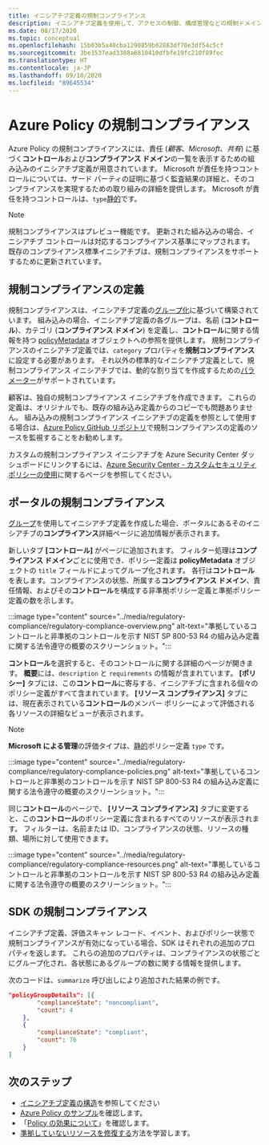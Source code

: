 ```yaml
---
title: イニシアチブ定義の規制コンプライアンス
description: イニシアチブ定義を使用して、アクセスの制御、構成管理などの規制ドメイン別にポリシーをグループ化する方法について説明します。
ms.date: 08/17/2020
ms.topic: conceptual
ms.openlocfilehash: 15b03b5a40cba1290859b02883df70e3df54c5cf
ms.sourcegitcommit: 3be3537ead3388a6810410dfbfe19fc210f89fec
ms.translationtype: HT
ms.contentlocale: ja-JP
ms.lasthandoff: 09/10/2020
ms.locfileid: "89645534"
---
```

# <a name="regulatory-compliance-in-azure-policy"></a>Azure Policy の規制コンプライアンス

Azure Policy の規制コンプライアンスには、責任 (_顧客_、_Microsoft_、_共有_) に基づく**コントロール**および**コンプライアンス ドメイン**の一覧を表示するための組み込みのイニシアチブ定義が用意されています。
Microsoft が責任を持つコントロールについては、サード パーティの証明に基づく監査結果の詳細と、そのコンプライアンスを実現するための取り組みの詳細を提供します。
Microsoft が責任を持つコントロールは、`type`[静的](./definition-structure.md#type)です。

> [!NOTE]
> 規制コンプライアンスはプレビュー機能です。 更新された組み込みの場合、イニシアチブ コントロールは対応するコンプライアンス基準にマップされます。 既存のコンプライアンス標準イニシアチブは、規制コンプライアンスをサポートするために更新されています。

## <a name="regulatory-compliance-defined"></a>規制コンプライアンスの定義

規制コンプライアンスは、イニシアチブ定義の[グループ化](./initiative-definition-structure.md#policy-definition-groups)に基づいて構築されています。 組み込みの場合、イニシアチブ定義の各グループは、名前 (**コントロール**)、カテゴリ (**コンプライアンス ドメイン**) を定義し、**コントロール**に関する情報を持つ [policyMetadata](./initiative-definition-structure.md#metadata-objects) オブジェクトへの参照を提供します。 規制コンプライアンスのイニシアチブ定義では、`category` プロパティを**規制コンプライアンス**に設定する必要があります。 それ以外の標準的なイニシアチブ定義として、規制コンプライアンス イニシアチブでは、動的な割り当てを作成するための[パラメーター](./initiative-definition-structure.md#parameters)がサポートされています。

顧客は、独自の規制コンプライアンス イニシアチブを作成できます。 これらの定義は、オリジナルでも、既存の組み込み定義からのコピーでも問題ありません。 組み込みの規制コンプライアンス イニシアチブの定義を参照として使用する場合は、[Azure Policy GitHub リポジトリ](https://github.com/Azure/azure-policy/tree/master/built-in-policies/policySetDefinitions/Regulatory%20Compliance)で規制コンプライアンスの定義のソースを監視することをお勧めします。

カスタムの規制コンプライアンス イニシアチブを Azure Security Center ダッシュボードにリンクするには、[Azure Security Center - カスタムセキュリティポリシーの使用](../../../security-center/custom-security-policies.md)に関するページを参照してください。

## <a name="regulatory-compliance-in-portal"></a>ポータルの規制コンプライアンス

[グループ](./initiative-definition-structure.md#policy-definition-groups)を使用してイニシアチブ定義を作成した場合、ポータルにあるそのイニシアチブの**コンプライアンス**詳細ページに追加情報が表示されます。 

新しいタブ **[コントロール]** がページに追加されます。 フィルター処理は**コンプライアンス ドメイン**ごとに使用でき、ポリシー定義は **policyMetadata** オブジェクトの `title` フィールドによってグループ化されます。 各行は**コントロール**を表します。コンプライアンスの状態、所属する**コンプライアンス ドメイン**、責任情報、およびその**コントロール**を構成する非準拠ポリシー定義と準拠ポリシー定義の数を示します。

:::image type="content" source="../media/regulatory-compliance/regulatory-compliance-overview.png" alt-text="準拠しているコントロールと非準拠のコントロールを示す NIST SP 800-53 R4 の組み込み定義に関する法令遵守の概要のスクリーンショット。":::

**コントロール**を選択すると、そのコントロールに関する詳細のページが開きます。 **概要**には、`description` と `requirements` の情報が含まれています。 **[ポリシー]** タブには、この**コントロール**に寄与する、イニシアチブに含まれる個々のポリシー定義がすべて含まれています。 **[リソース コンプライアンス]** タブには、現在表示されている**コントロール**のメンバー ポリシーによって評価される各リソースの詳細なビューが表示されます。

> [!NOTE]
> **Microsoft による管理**の評価タイプは、[静的](./definition-structure.md#type)ポリシー定義 `type` です。

:::image type="content" source="../media/regulatory-compliance/regulatory-compliance-policies.png" alt-text="準拠しているコントロールと非準拠のコントロールを示す NIST SP 800-53 R4 の組み込み定義に関する法令遵守の概要のスクリーンショット。":::

同じ**コントロール**のページで、 **[リソース コンプライアンス]** タブに変更すると、この**コントロール**のポリシー定義に含まれるすべてのリソースが表示されます。 フィルターは、名前または ID、コンプライアンスの状態、リソースの種類、場所に対して使用できます。

:::image type="content" source="../media/regulatory-compliance/regulatory-compliance-resources.png" alt-text="準拠しているコントロールと非準拠のコントロールを示す NIST SP 800-53 R4 の組み込み定義に関する法令遵守の概要のスクリーンショット。":::

## <a name="regulatory-compliance-in-sdk"></a>SDK の規制コンプライアンス

イニシアチブ定義、評価スキャン レコード、イベント、およびポリシー状態で規制コンプライアンスが有効になっている場合、SDK はそれぞれの追加のプロパティを返します。 これらの追加のプロパティは、コンプライアンスの状態ごとにグループ化され、各状態にあるグループの数に関する情報を提供します。

次のコードは、`summarize` 呼び出しにより追加された結果の例です。

```json
"policyGroupDetails": [{
        "complianceState": "noncompliant",
        "count": 4
    },
    {
        "complianceState": "compliant",
        "count": 76
    }
]
```

## <a name="next-steps"></a>次のステップ

- [イニシアチブ定義の構造](./initiative-definition-structure.md)を参照してください
- [Azure Policy のサンプル](../samples/index.md)を確認します。
- 「[Policy の効果について](./effects.md)」を確認します。
- [準拠していないリソースを修復する](../how-to/remediate-resources.md)方法を学習します。
